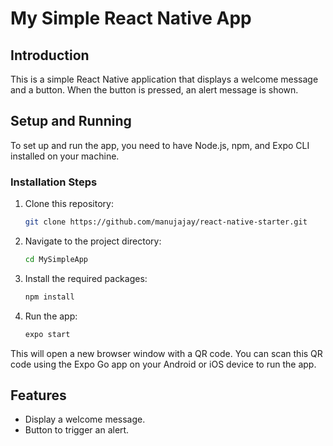 # My Simple React Native App

## Introduction

This is a simple React Native application that displays a welcome message and a button. When the button is pressed, an alert message is shown.

## Setup and Running

To set up and run the app, you need to have Node.js, npm, and Expo CLI installed on your machine.

### Installation Steps

1. Clone this repository:

    ```bash
    git clone https://github.com/manujajay/react-native-starter.git
    ```

2. Navigate to the project directory:

    ```bash
    cd MySimpleApp
    ```

3. Install the required packages:

    ```bash
    npm install
    ```

4. Run the app:

    ```bash
    expo start
    ```

This will open a new browser window with a QR code. You can scan this QR code using the Expo Go app on your Android or iOS device to run the app.

## Features

- Display a welcome message.
- Button to trigger an alert.
